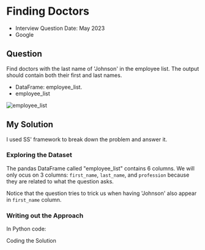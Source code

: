 # Finding Doctors

- Interview Question Date: May 2023
- Google

## Question

Find doctors with the last name of 'Johnson' in the employee list. The output should contain both their first and last names.

- DataFrame: employee_list.
- employee_list

![employee_list](10356.png)

## My Solution

I used SS' framework to break down the problem and answer it.

### Exploring the Dataset

The pandas DataFrame called "employee_list" contains 6 columns. We will only ocus on 3 columns: `first_name`, `last_name`, and `profession` because they are related to what the question asks.

Notice that the question tries to trick us when having 'Johnson' also appear in `first_name` column.

### Writing out the Approach

In Python code:



Coding the Solution

